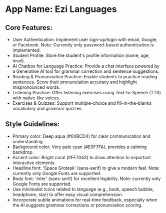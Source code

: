 # **App Name**: Ezi Languages

## Core Features:

- User Authentication: Implement user sign-up/login with email, Google, or Facebook. Note: Currently only password-based authentication is implemented.
- Student Profile: Store the student's profile information (name, age, level).
- AI Chatbox for Language Practice: Provide a chat interface powered by a Generative AI tool for grammar correction and sentence suggestions.
- Reading & Pronunciation Practice: Enable students to practice reading sentences. Score their pronunciation accuracy and highlight mispronounced words.
- Listening Practice: Offer listening exercises using Text-to-Speech (TTS) with native-like voices.
- Exercises & Quizzes: Support multiple-choice and fill-in-the-blanks vocabulary and grammar quizzes.

## Style Guidelines:

- Primary color: Deep aqua (#00BCD4) for clear communication and understanding.
- Background color: Very pale cyan (#E0F7FA), provides a calming backdrop.
- Accent color: Bright coral (#FF7043) to draw attention to important interactive elements.
- Headline font: 'Space Grotesk' (sans-serif) to give a modern feel. Note: currently only Google Fonts are supported.
- Body font: 'Inter' (sans-serif) for excellent legibility. Note: currently only Google Fonts are supported.
- Use minimalist icons related to language (e.g., book, speech bubble, headphone, star) to offer easy visual comprehension.
- Incorporate subtle animations for real-time feedback, especially when the AI suggests grammar corrections or pronunciation scoring.